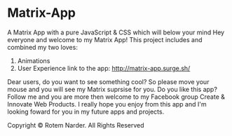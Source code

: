# Matrix-App
A Matrix App with a pure JavaScript &amp; CSS which will below your mind 
Hey everyone and welcome to my Matrix App! This project includes and combined my two loves:
1) Animations
2) User Experience
link to the app:  http://matrix-app.surge.sh/

Dear users, do you want to see something cool? 
So please move your mouse and you will see my Matrix suprsise for you.
Do you like this app? Follow me and you are more then welcome to my Facebook group Create & Innovate Web Products.
I really hope you enjoy from this app and I'm looking foward for you in my future apps and projects.

Copyright © Rotem Narder. All Rights Reserved
